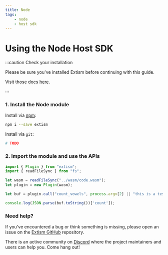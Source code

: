 ```yaml
---
title: Node
tags:
    - node
    - host sdk
---
```


# Using the Node Host SDK


:::caution Check your installation

Please be sure you've installed Extism before continuing with this guide.

Visit those docs [here](/docs/install).

:::

### 1. Install the Node module

Install via [npm](https://www.npmjs.com/):
```sh
npm i --save extism
```

Install via `git`:
```sh
# TODO
```

### 2. Import the module and use the APIs

```javascript title=app.js
import { Plugin } from "extism";
import { readFileSync } from "fs";

let wasm = readFileSync("../wasm/code.wasm");
let plugin = new Plugin(wasm);

let buf = plugin.call("count_vowels", process.argv[2] || "this is a test");

console.log(JSON.parse(buf.toString())['count']);
```


### Need help?

If you've encountered a bug or think something is missing, please open an issue on the [Extism GitHub](https://github.com/extism/extism) repository.

There is an active community on [Discord](https://discord.gg/cx3usBCWnc) where the project maintainers and users can help you. Come hang out!

